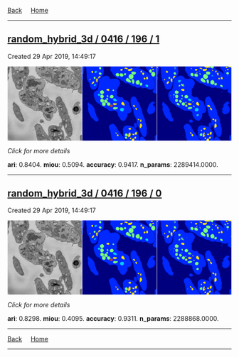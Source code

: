 
[Back](..)&nbsp;&nbsp;&nbsp;&nbsp;&nbsp;[Home](https://leapmanlab.github.io/snapshots)

---

<div class="summary"><a href="1"><h2>random_hybrid_3d / 0416 / 196 / 1</h2></a><p>Created 29 Apr 2019, 14:49:17
</p><a href="1"><img src="1/media/summary.png" align="center"></a><p>
<i>Click for more details</i>
</p></div>

**ari**: 0.8404. **miou**: 0.5094. **accuracy**: 0.9417. **n_params**: 2289414.0000. 

---

<div class="summary"><a href="0"><h2>random_hybrid_3d / 0416 / 196 / 0</h2></a><p>Created 29 Apr 2019, 14:49:17
</p><a href="0"><img src="0/media/summary.png" align="center"></a><p>
<i>Click for more details</i>
</p></div>

**ari**: 0.8298. **miou**: 0.4095. **accuracy**: 0.9311. **n_params**: 2288868.0000. 

---

[Back](..)&nbsp;&nbsp;&nbsp;&nbsp;&nbsp;[Home](https://leapmanlab.github.io/snapshots)

---